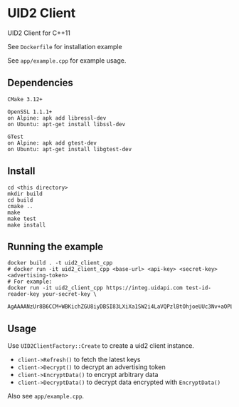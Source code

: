 # UID2 Client

UID2 Client for C++11

See `Dockerfile` for installation example

See `app/example.cpp` for example usage.

## Dependencies

```
CMake 3.12+

OpenSSL 1.1.1+
on Alpine: apk add libressl-dev
on Ubuntu: apt-get install libssl-dev

GTest
on Alpine: apk add gtest-dev
on Ubuntu: apt-get install libgtest-dev
```

## Install

```
cd <this directory>
mkdir build
cd build
cmake ..
make
make test
make install
```

## Running the example

```
docker build . -t uid2_client_cpp
# docker run -it uid2_client_cpp <base-url> <api-key> <secret-key> <advertising-token>
# For example:
docker run -it uid2_client_cpp https://integ.uidapi.com test-id-reader-key your-secret-key \
	AgAAAANzUr8B6CCM+WBKichZGU8iyDBSI83LXiXa1SW2i4LaVQPzlBtOhjoeUUc3Nv+aOPLwiVol0rnxwdNkJNgm710I4lKAp8kpjqZO6evjN6mVZalwzQA5Y4usQVEtwBkYr3V3MbYR1eI3n0Bc7/KVeanfBXUF4odpHNBEWTAL+YgSCA==
```

## Usage

Use `UID2ClientFactory::Create` to create a uid2 client instance.

 - `client->Refresh()` to fetch the latest keys
 - `client->Decrypt()` to decrypt an advertising token
 - `client->EncryptData()` to encrypt arbitrary data
 - `client->DecryptData()` to decrypt data encrypted with `EncryptData()`

Also see `app/example.cpp`.


